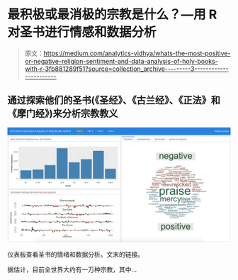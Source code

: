 # 最积极或最消极的宗教是什么？—用 R 对圣书进行情感和数据分析

> 原文：<https://medium.com/analytics-vidhya/whats-the-most-positive-or-negative-religion-sentiment-and-data-analysis-of-holy-books-with-r-3fb881289f51?source=collection_archive---------3----------------------->

## 通过探索他们的圣书(《圣经》、《古兰经》、《正法》和《摩门经》)来分析宗教教义

![](img/a2330d63c62689283df474fd0fac29b7.png)

仪表板查看圣书的情绪和数据分析。文末的链接。

据估计，目前全世界大约有一万种宗教，其中…